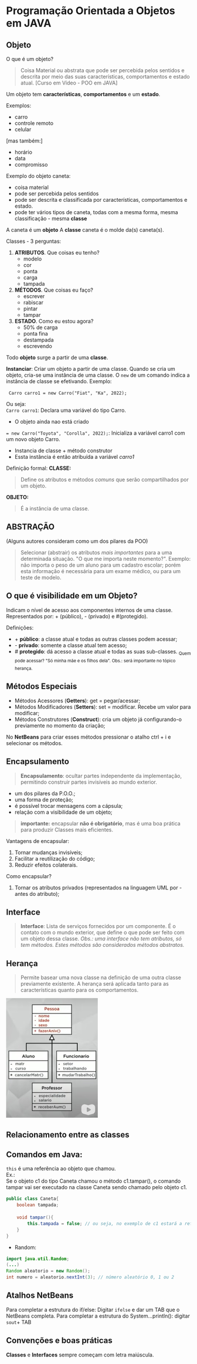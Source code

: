# Programação Orientada a Objetos em JAVA

## Objeto
O que é um objeto?
> Coisa Material ou abstrata que pode ser percebida pelos sentidos e descrita por meio das suas características, comportamentos e estado atual.
[Curso em Vídeo - POO em JAVA] 
>
Um objeto tem **características**, **comportamentos** e um **estado**.

Exemplos:
+ carro
+ controle remoto
+ celular

[mas também:]
+ horário 
+ data
+ compromisso

Exemplo do objeto caneta:
+ coisa material
+ pode ser percebida pelos sentidos
+ pode ser descrita e classificada por características, comportamentos e estado.
+ pode ter vários tipos de caneta, todas com a mesma forma, mesma classificação - mesma **classe**

A caneta é um **objeto**
A **classe** caneta é o molde da(s) caneta(s).

Classes - 3 perguntas:
1. **ATRIBUTOS**. Que coisas eu tenho?
    + modelo
    + cor
    + ponta
    + carga
    + tampada
2. **MÉTODOS**.
Que coisas eu faço?  
    + escrever
    + rabiscar
    + pintar
    + tampar
3. **ESTADO**. Como eu estou agora?
    + 50% de carga
    + ponta fina
    + destampada
    + escrevendo

Todo **objeto** surge a partir de uma **classe**.

**Instanciar**:
Criar um objeto a partir de uma classe. Quando se cria um objeto, cria-se uma instância de uma classe.
O `new` de um comando indica a instância de classe se efetivando.
Exemplo:
>
` Carro carro1 = new Carro("Fiat", "Ka", 2022);`

Ou seja:  
`Carro carro1`: Declara uma variável do tipo Carro.  
-  O objeto ainda nao está criado  

`= new Carro("Toyota", "Corolla", 2022);`: Inicializa a variável carro1 com um novo objeto Carro.
- Instancia de classe + método construtor
- Essta instância é então atribuída a variável *carro1*

Definição formal:
**CLASSE:**
> Define os atributos e métodos *comuns* que serão compartilhados por um objeto.
> 

**OBJETO:**
> É a instância de uma classe.
> 

## ABSTRAÇÃO
(Alguns autores consideram como um dos pilares da POO)
> Selecionar (abstrair) os atributos *mais importantes* para a uma determinada situação. "O que me importa neste momento?". Exemplo: não importa o peso de um aluno para um cadastro escolar; porém esta informação é necessária para um exame médico, ou para um teste de modelo.
>

## O que é visibilidade em um Objeto?  
Indicam o nível de acesso aos componentes internos de uma classe. Representados por: + (público), - (privado) e  #(protegido).

Definições:   
+ \+ **público**: a classe atual e todas as outras classes podem acessar; 
+ \- **privado**: somente a classe atual tem acesso;
+ \# **protegido**: dá acesso a classe atual e todas as suas sub-classes.    <sub>Quem pode acessar? "Só minha mãe e os filhos dela". Obs.: será importante no tópico herança.</sub>

## Métodos Especiais
+ Métodos Acessores (**Getters**): get = pegar/acessar;
+ Métodos Modificadores (**Setters**): set = modificar. Recebe um valor para modificar;
+ Métodos Construtores (**Construct**): cria um objeto já configurando-o previamente no momento da criação;

No **NetBeans** para criar esses métodos pressionar o atalho ctrl + i e selecionar os métodos.

## Encapsulamento

>**Encapsulamento**:
ocultar partes independente da implementação, permitindo construir partes invisíveis ao mundo exterior.
> 

+ um dos pilares da P.O.O.;
+ uma forma de proteção;
+ é possível trocar mensagens com a cápsula;
+ relação com a visibilidade de um objeto;
>**importante:** encapsular **não é obrigatório**, mas é uma boa prática para produzir Classes mais eficientes.
>
Vantagens de encapsular:
1)  Tornar mudanças invisíveis;   
2)  Facilitar a reutilização do código;   
3) Reduzir efeitos colaterais.

Como encapsular?   
1) Tornar os atributos privados (representados na linguagem UML por - antes do atributo);


## Interface
>**Interface**: Lista de serviços fornecidos por um componente. É o contato com o mundo exterior, que define o que pode ser feito com um objeto dessa classe. *Obs.: uma interface não tem atributos, só tem métodos. Estes métodos são considerados métodos abstratos.*
> 

## Herança
> Permite basear uma nova classe na definição de uma outra classe previamente existente. A herança será aplicada tanto para as características quanto para os comportamentos.
> 
![Imagem de Herança](Heranca.jpg)


## Relacionamento entre as classes




## Comandos em Java:

`this` é uma referência ao objeto que chamou.   
Ex.:   
Se o objeto c1 do tipo Caneta  chamou o método c1.tampar(), o comando tampar vai ser executado na classe Caneta sendo chamado pelo objeto c1.
```java
public class Caneta{
    boolean tampada;

    void tampar(){
        this.tampada = false; // ou seja, no exemplo de c1 estará a referência ao objeto  -> c1.tampada();
    }
}
```
+ Random:   
```java
import java.util.Random;
(...)
Random aleatorio = new Random();
int numero = aleatorio.nextInt(3); // número aleatório 0, 1 ou 2
```


## Atalhos NetBeans

Para completar a estrutura do if/else:
Digitar ```ifelse``` e dar um TAB que o NetBeans completa.
Para completar a estrutura do System...println(): digitar `sout`+ TAB

## Convenções e boas práticas

**Classes** e **Interfaces** sempre começam com letra maiúscula.